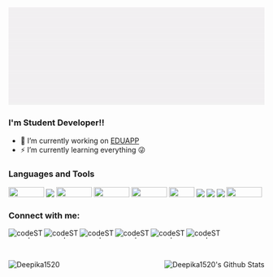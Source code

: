 <!-- ### Hi there 👋-->

<!--
**Deepika1520/Deepika1520** is a ✨ _special_ ✨ repository because its `README.md` (this file) appears on your GitHub profile.

Here are some ideas to get you started:

- 🔭 I’m currently working on ...
- 🌱 I’m currently learning ...
- 👯 I’m looking to collaborate on ...
- 🤔 I’m looking for help with ...
- 💬 Ask me about ...
- 📫 How to reach me: ...
- 😄 Pronouns: ...
- ⚡ Fun fact: ...
-->

![](https://github.com/Deepika1520/Deepika1520/blob/10d73b9f4d69b2e110060af8d383fa3a2a53c60e/animatedname.gif)

### I'm Student Developer!!
- 🔭 I’m currently working on [EDUAPP][proj]
- ⚡ I’m currently learning everything 😜


### Languages and Tools

<img width=70px height=20px src = "https://img.shields.io/badge/-HTML5-E34F26?style=flat&logo=html5&logoColor=white"> <img src = "https://img.shields.io/badge/-CSS3-1572B6?style=flat&logo=css3&logoColor=white">
<img width=70px height=20px src="https://img.shields.io/badge/-Bootstrap-563D7C?style=flat&logo=bootstrap&logoColor=white">
<img width=70px height=20px src="https://img.shields.io/badge/JavaScript-323330?style=for-the-badge&logo=javascript&logoColor=F7DF1E">
<img width=70px height=20px src="https://img.shields.io/badge/-MySQL-F29111?style=flat&logo=mysql&logoColor=FFFFFF">
<img width=50px height=20px src="https://img.shields.io/badge/PHP-777BB4?style=for-the-badge&logo=php&logoColor=white">
<img  height=20px src="http://img.shields.io/badge/-Git-F1502F?style=flat&logo=git&logoColor=FFFFFF">
<img  height=20px src="http://img.shields.io/badge/-Java-F89820?style=flat&logo=java&logoColor=white"> 
<img  height=20px src="https://img.shields.io/badge/C-00599C?style=for-the-badge&logo=c&logoColor=white"> 
<img width=70px height=20px src="https://img.shields.io/badge/Python-3776AB?style=for-the-badge&logo=python&logoColor=white"> <br>


### Connect with me:

[<img align="left" alt="codeSTACKr | YouTube" width=70px height=20px src="https://img.shields.io/badge/YouTube-FF0000?style=for-the-badge&logo=youtube&logoColor=white" />][youtube]
[<img align="left" alt="codeSTACKr | Twitter"  width=70px height=20px src="https://img.shields.io/badge/Twitter-1DA1F2?style=for-the-badge&logo=twitter&logoColor=white" />][twitter]
[<img align="left" alt="codeSTACKr | LinkedIn" width=70px height=20px src="https://img.shields.io/badge/LinkedIn-0077B5?style=for-the-badge&logo=linkedin&logoColor=white" />][linkedin]
[<img align="left" alt="codeSTACKr | Hackerank"  width=70px height=20px src="https://img.shields.io/badge/-Hackerrank-2EC866?style=for-the-badge&logo=HackerRank&logoColor=white" />][hackerrank]
[<img align="left" alt="codeSTACKr | Facebook" width=70px height=20px src="https://img.shields.io/badge/Facebook-1877F2?style=for-the-badge&logo=facebook&logoColor=white" />][facebook]
[<img align="left" alt="codeSTACKr | Instagram"  width=70px height=20px src="https://img.shields.io/badge/Instagram-E4405F?style=for-the-badge&logo=instagram&logoColor=white" /><br>][instagram]

<br>
<p><img align="left" src="https://github-readme-stats.vercel.app/api/top-langs/?username=Deepika1520&langs_count=10&theme=graywhite&layout=compact" alt="Deepika1520" />
<img align="right" alt="Deepika1520's Github Stats" src="https://github-readme-stats.vercel.app/api?username=Deepika1520&show_icons=true&hide_border=true&theme=graywhite" /></p>



[proj]: https://github.com/Aniket31-coder/Edu-App
[instagram]: https://www.instagram.com/deepikamangnani/
[linkedin]: https://www.linkedin.com/in/deepika-mangnani-5908051b0/
[youtube]: https://www.youtube.com/channel/UCICx7Y1SbVbpWfeflKD07gQ
[twitter]: https://twitter.com/d_mangnani
[hackerrank]: https://www.hackerrank.com/D_Mangnani
[facebook]: https://www.facebook.com/deepika.mangnani/
